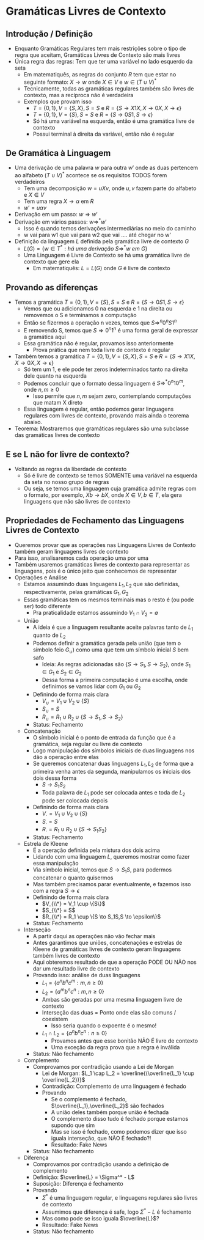 # Gramáticas Livres de Contexto
## Introdução / Definição
- Enquanto Gramáticas Regulares tem mais restrições sobre o tipo de regra que aceitam, Gramáticas Livres de Contexto são mais livres
- Única regra das regras: Tem que ter uma variável no lado esquerdo da seta
	- Em matematiquês, as regras do conjunto $R$ tem que estar no seguinte formato: $X \to w$ onde $X \in V$ e $w \in (T \cup V)^*$
	- Tecnicamente, todas as gramáticas regulares também são livres de contexto, mas a recíproca não é verdadeira
	- Exemplos que provam isso
		- $T = \{0,1\}, V = \{S,X\}, S = S$ e $R = \{S \to X1X,X \to 0X, X \to \epsilon\}$
		- $T = \{0,1\}, V = \{S\}, S = S$ e $R = \{S \to 0S1, S \to \epsilon\}$
		- Só há uma variável na esquerda, então é uma gramática livre de contexto
		- Possui terminal à direita da variável, então não é regular
	
## De Gramática à Linguagem
- Uma derivação de uma palavra $w$ para outra $w'$ onde as duas pertencem ao alfabeto $(T \cup V)^*$ acontece se os requisitos TODOS forem verdadeiros
	- Tem uma decomposição $w = uXv$, onde $u,v$ fazem parte do alfabeto e $X \in V$
	- Tem uma regra $X \to \alpha$ em $R$
	- $w' = u\alpha v$
- Derivação em um passo: $w \Rightarrow w'$
- Derivação em vários passos: $w \Rightarrow^* w'$
	- Isso é quando temos derivações intermediárias no meio do caminho
	- w vai para w1 que vai para w2 que vai .... até chegar no w'
- Definição da linguagem $L$ definida pela gramática livre de contexto $G$
	- $L(G) = \{w \in T^*: há\ uma\ derivação\ S \Rightarrow^* w\ em\ G\}$
	- Uma Linguagem é Livre de Contexto se há uma gramática livre de contexto que gere ela
		- Em matematiquês: $L = L(G)$ onde $G$ é livre de contexto
		
## Provando as diferenças
- Temos a gramática $T = \{0,1\}, V = \{S\}, S = S$ e $R = \{S \to 0S1, S \to \epsilon\}$
	- Vemos que ou adicionamos 0 na esquerda e 1 na direita ou removemos o S e terminamos a computação
	- Então se fizermos a operação n vezes, temos que $S \Rightarrow^n 0^nS1^n$
	- E removendo S, temos que $S \Rightarrow 0^n1^n$ é uma forma geral de expressar a gramática aqui 
	- Essa gramática não é regular, provamos isso anteriormente
		- Prova prática que nem toda livre de contexto é regular
- Também temos a gramática $T = \{0,1\}, V = \{S,X\}, S = S$ e $R = \{S \to X1X,X \to 0X, X \to \epsilon\}$
	- Só tem um 1, e ele pode ter zeros indeterminados tanto na direita dele quanto na esquerda
	- Podemos concluir que o formato dessa linguagem é $S \Rightarrow^* 0^n10^m$, onde $n,m \geq 0$
		- Isso permite que $n,m$ sejam zero, contemplando computações que matam X direto
	- Essa linguagem é regular, então podemos gerar linguagens regulares com livres de contexto, provando mais ainda o teorema abaixo.
- Teorema: Mostraremos que gramáticas regulares são uma subclasse das gramáticas livres de contexto

## E se L não for livre de contexto?
- Voltando as regras da liberdade de contexto
	- Só é livre de contexto se temos SOMENTE uma variável na esquerda da seta no nosso grupo de regras
	- Ou seja, se temos uma linguagem cuja gramática admite regras com o formato, por exemplo, $Xb \to bX$, onde $X \in V, b \in T$, ela gera linguagens que não são livres de contexto
	
## Propriedades de Fechamento das Linguagens Livres de Contexto
- Queremos provar que as operações nas Linguagens Livres de Contexto também geram linguagens livres de contexto
- Para isso, analisaremos cada operação uma por uma
- Também usaremos gramáticas livres de contexto para representar as linguagens, pois é o único jeito que conhecemos de representar
- Operações e Análise
	- Estamos assumindo duas linguagens $L_1, L_2$ que são definidas, respectivamente, pelas gramáticas $G_1,G_2$
	- Essas gramáticas tem os mesmos terminais mas o resto é (ou pode ser) todo diferente
		- Pra praticalidade estamos assumindo $V_1 \cap V_2 = \emptyset$
	- União
		- A ideia é que a linguagem resultante aceite palavras tanto de $L_1$ quanto de $L_2$
		- Podemos definir a gramática gerada pela união (que tem o símbolo feio $G_{\cup}$) como uma que tem um símbolo inicial $S$ bem safo
			- Ideia: As regras adicionadas são $\{S \to S_1, S \to S_2\}$, onde $S_1 \in G_1$ e $S_2 \in G_2$
			- Dessa forma a primeira computação é uma escolha, onde definimos se vamos lidar com $G_1$ ou $G_2$
		- Definindo de forma mais clara
			- $V_{\cup} = V_1 \cup V_2 \cup \{S\}$
			- $S_{\cup} = S$
			- $R_{\cup} = R_1 \cup R_2 \cup \{S \to S_1, S \to S_2\}$
		- Status: Fechamento
	- Concatenação
		- O símbolo inicial é o ponto de entrada da função que é a gramática, seja regular ou livre de contexto
		- Logo manipulação dos símbolos iniciais de duas linguagens nos dão a operação entre elas 
		- Se queremos concatenar duas linguagens $L_1,L_2$ de forma que a primeira venha antes da segunda, manipulamos os iniciais dos dois dessa forma
			- $S \to S_1S_2$
			- Toda palavra de $L_1$ pode ser colocada antes e toda de $L_2$ pode ser colocada depois
		- Definindo de forma mais clara
			- $V_{\cdot} = V_1 \cup V_2 \cup \{S\}$
			- $S_{\cdot} = S$
			- $R_{\cdot} = R_1 \cup R_2 \cup \{S \to S_1S_2\}$
		- Status: Fechamento
	- Estrela de Kleene
		- É a operação definida pela mistura dos dois acima
		- Lidando com uma linguagem $L$, queremos mostrar como fazer essa manipulação
		- Via símbolo inicial, temos que $S \to S_1S$, para podermos concatenar o quanto quisermos
		- Mas também precisamos parar eventualmente, e fazemos isso com a regra $S \to \epsilon$
		- Definindo de forma mais clara
			- $V_{\\*} = V_1 \cup \{S\}$
			- $S_{\\*} = S$
			- $R_{\\*} = R_1 \cup \{S \to S_1S,S \to \epsilon\}$
		- Status: Fechamento
	- Interseção 
		- A partir daqui as operações não vão fechar mais
		- Antes garantimos que uniões, concatenações e estrelas de Kleene de gramáticas livres de contexto geram linguagens também livres de contexto
		- Aqui obteremos resultado de que a operação PODE OU NÃO nos dar um resultado livre de contexto
		- Provando isso: análise de duas linguagens
			- $L_1 = \{a^nb^nc^m: m,n \geq 0\}$
			- $L_2 = \{a^mb^nc^n: m,n \geq 0\}$
			- Ambas são geradas por uma mesma linguagem livre de contexto
			- Interseção das duas = Ponto onde elas são comuns / coexistem
				- Isso seria quando o expoente é o mesmo!
			- $L_1 \cap L_2 = \{a^nb^nc^n: n \geq 0\}$
				- Provamos antes que esse bonitão NÃO É livre de contexto
				- Uma exceção da regra prova que a regra é inválida
		- Status: Não fechamento
	- Complemento
		- Comprovamos por contradição usando a Lei de Morgan
			- Lei de Morgan: $L_1 \cap L_2 = \overline{(\overline{L_1} \cup \overline{L_2})}$
			- Contradição: Complemento de uma linguagem é fechado
			- Provando
				- Se o complemento é fechado, $\overline{L_1},\overline{L_2}$ são fechados
				- A união deles também porque união é fechada
				- O complemento disso tudo é fechado porque estamos supondo que sim
				- Mas se isso é fechado, como podemos dizer que isso iguala interseção, que NÃO É fechado?!
				- Resultado: Fake News
		- Status: Não fechamento
	- Diferença
		- Comprovamos por contradição usando a definição de complemento
		- Definição: $\overline{L} = \Sigma^* - L$
		- Suposição: Diferença é fechamento
		- Provando
			- $\Sigma^*$ é uma linguagem regular, e linguagens regulares são livres de contexto
			- Assumimos que diferença é safe, logo $\Sigma^* - L$ é fechamento
			- Mas como pode se isso iguala $\overline{L}$?
			- Resultado: Fake News
		- Status: Não fechamento